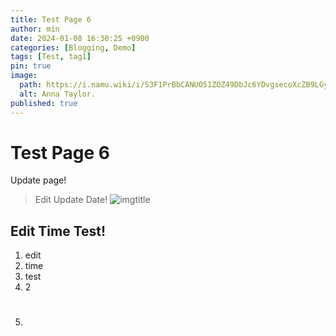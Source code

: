 ```yaml
---
title: Test Page 6
author: min
date: 2024-01-08 16:30:25 +0900
categories: [Blogging, Demo]
tags: [Test, tag1]
pin: true
image:
  path: https://i.namu.wiki/i/S3F1PrBbCANUO51ZOZ49DbJc6YDvgsecoXcZB9LGytqPR2ffc5ofNsPWlxbSbtlLKUEvTtGm3AugS4lwenh6Yg.gif
  alt: Anna Taylor.
published: true
---
```




# Test Page 6

Update page!

> Edit Update Date!
![imgtitle](https://chirpy-img.netlify.app/commons/devices-mockup.png)

## Edit Time Test! #

1. edit
2. time
3. test
4. 2
5. #

